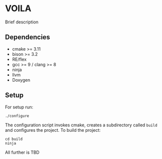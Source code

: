 # VOILA

Brief description

## Dependencies
- cmake >= 3.11
- bison >= 3.2
- RE/flex
- gcc >= 9 / clang >= 8
- ninja
- llvm
- Doxygen


## Setup
For setup run:

```
./configure
```

The configuration script invokes cmake, creates a subdirectory called `build` and configures the project. To build the project:
```
cd build
ninja
```

All further is TBD